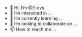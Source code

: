 - 👋 Hi, I’m @E-cvs
- 👀 I’m interested in ...
- 🌱 I’m currently learning ...
- 💞️ I’m looking to collaborate on ...
- 📫 How to reach me ...

<!---
E-cvs/E-cvs is a ✨ special ✨ repository because its `README.md` (this file) appears on your GitHub profile.
You can click the Preview link to take a look at your changes.
--->
